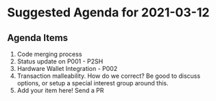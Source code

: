 # Suggested Agenda for 2021-03-12

## Agenda Items
1. Code merging process
1. Status update on P001 - P2SH
1. Hardware Wallet Integration - P002
1. Transaction malleability. How do we correct? Be good to discuss options, or setup a special interest group around this.
1. Add your item here! Send a PR
